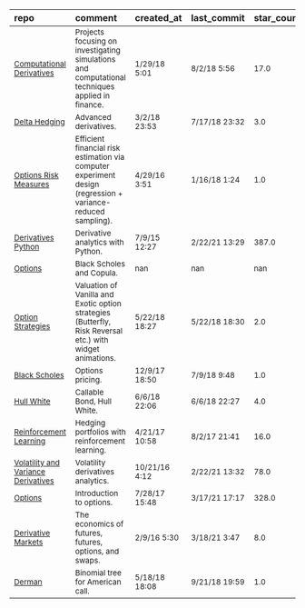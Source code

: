 | repo                                                                                                                                     | comment                                                                                                                 | created_at               | last_commit              | star_count       | repo_status                                                        | rating      |
|:-----------------------------------------------------------------------------------------------------------------------------------------|:------------------------------------------------------------------------------------------------------------------------|:-------------------------|:-------------------------|:-----------------|:-------------------------------------------------------------------|:------------|
| <sub>[Computational Derivatives](https://github.com/chenbowen184/Computational_Finance)</sub>                                            | <sub>Projects focusing on investigating simulations and computational techniques applied in finance.</sub>              | <sub>1/29/18 5:01</sub>  | <sub>8/2/18 5:56</sub>   | <sub>17.0</sub>  | <sub>![active](https://placehold.it/15/00FF00/000000?text=+)</sub> | <sub></sub> |
| <sub>[Delta Hedging](https://github.com/RobinsonGarcia/delta-hedging)</sub>                                                              | <sub>Advanced derivatives.</sub>                                                                                        | <sub>3/2/18 23:53</sub>  | <sub>7/17/18 23:32</sub> | <sub>3.0</sub>   | <sub>![active](https://placehold.it/15/00FF00/000000?text=+)</sub> | <sub></sub> |
| <sub>[Options Risk Measures](https://github.com/wanglouis49/risk_estimation)</sub>                                                       | <sub>Efficient financial risk estimation via computer experiment design (regression + variance-reduced sampling).</sub> | <sub>4/29/16 3:51</sub>  | <sub>1/16/18 1:24</sub>  | <sub>1.0</sub>   | <sub>![active](https://placehold.it/15/00FF00/000000?text=+)</sub> | <sub></sub> |
| <sub>[Derivatives Python](https://github.com/yhilpisch/dawp/tree/master/python36)</sub>                                                  | <sub>Derivative analytics with Python.</sub>                                                                            | <sub>7/9/15 12:27</sub>  | <sub>2/22/21 13:29</sub> | <sub>387.0</sub> | <sub>![active](https://placehold.it/15/00FF00/000000?text=+)</sub> | <sub></sub> |
| <sub>[Options](https://github.com/PHBS/2018.M1.ASP/tree/master/py)</sub>                                                                 | <sub>Black Scholes and Copula.</sub>                                                                                    | <sub>nan</sub>           | <sub>nan</sub>           | <sub>nan</sub>   | <sub>![active](https://placehold.it/15/00FF00/000000?text=+)</sub> | <sub></sub> |
| <sub>[Option Strategies](https://github.com/rstreppa/valuation-OptionStrategies)</sub>                                                   | <sub>Valuation of Vanilla and Exotic option strategies (Butterfly, Risk Reversal etc.) with widget animations.</sub>    | <sub>5/22/18 18:27</sub> | <sub>5/22/18 18:30</sub> | <sub>2.0</sub>   | <sub>![active](https://placehold.it/15/00FF00/000000?text=+)</sub> | <sub></sub> |
| <sub>[Black Scholes](https://github.com/irajwani/numerical_methods_python/blob/master/black_scholes.ipynb)</sub>                         | <sub>Options pricing.</sub>                                                                                             | <sub>12/9/17 18:50</sub> | <sub>7/9/18 9:48</sub>   | <sub>1.0</sub>   | <sub>![active](https://placehold.it/15/00FF00/000000?text=+)</sub> | <sub></sub> |
| <sub>[Hull White](https://github.com/rstreppa/valuation-callables-HullWhite/blob/master/CallableBond_HullWhite.ipynb)</sub>              | <sub>Callable Bond, Hull White.</sub>                                                                                   | <sub>6/6/18 22:06</sub>  | <sub>6/6/18 22:27</sub>  | <sub>4.0</sub>   | <sub>![active](https://placehold.it/15/00FF00/000000?text=+)</sub> | <sub></sub> |
| <sub>[Reinforcement Learning](https://github.com/FinTechies/HedgingRL)</sub>                                                             | <sub>Hedging portfolios with reinforcement learning.</sub>                                                              | <sub>4/21/17 10:58</sub> | <sub>8/2/17 21:41</sub>  | <sub>16.0</sub>  | <sub>![active](https://placehold.it/15/00FF00/000000?text=+)</sub> | <sub></sub> |
| <sub>[Volatility and Variance Derivatives](https://github.com/yhilpisch/lvvd/tree/master/lvvd)</sub>                                     | <sub>Volatility derivatives analytics.</sub>                                                                            | <sub>10/21/16 4:12</sub> | <sub>2/22/21 13:32</sub> | <sub>78.0</sub>  | <sub>![active](https://placehold.it/15/00FF00/000000?text=+)</sub> | <sub></sub> |
| <sub>[Options](https://github.com/QuantConnect/Tutorials/tree/master/06%20Introduction%20to%20Options%5B%5D)</sub>                       | <sub>Introduction to options.</sub>                                                                                     | <sub>7/28/17 15:48</sub> | <sub>3/17/21 17:17</sub> | <sub>328.0</sub> | <sub>![active](https://placehold.it/15/00FF00/000000?text=+)</sub> | <sub></sub> |
| <sub>[Derivative Markets](https://github.com/broughtj/Fin6470/tree/master/Notebooks)</sub>                                               | <sub>The economics of futures, futures, options, and swaps.</sub>                                                       | <sub>2/9/16 5:30</sub>   | <sub>3/18/21 3:47</sub>  | <sub>8.0</sub>   | <sub>![active](https://placehold.it/15/00FF00/000000?text=+)</sub> | <sub></sub> |
| <sub>[Derman](https://github.com/rstreppa/valuation-convertibles-Goldman1994/blob/master/ConvertibleBond_Goldman1994_Derman.ipynb)</sub> | <sub>Binomial tree for American call.</sub>                                                                             | <sub>5/18/18 18:08</sub> | <sub>9/21/18 19:59</sub> | <sub>1.0</sub>   | <sub>![active](https://placehold.it/15/00FF00/000000?text=+)</sub> | <sub></sub> |